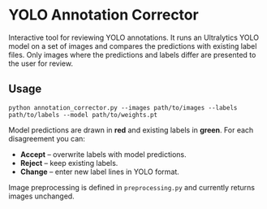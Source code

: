 # YOLO Annotation Corrector

Interactive tool for reviewing YOLO annotations. It runs an Ultralytics YOLO model on a set of images and compares the predictions with existing label files. Only images where the predictions and labels differ are presented to the user for review.

## Usage

```
python annotation_corrector.py --images path/to/images --labels path/to/labels --model path/to/weights.pt
```

Model predictions are drawn in **red** and existing labels in **green**. For each disagreement you can:

* **Accept** – overwrite labels with model predictions.
* **Reject** – keep existing labels.
* **Change** – enter new label lines in YOLO format.

Image preprocessing is defined in `preprocessing.py` and currently returns images unchanged.
